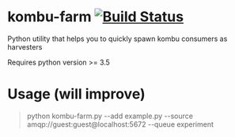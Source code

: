 # kombu-farm [![Build Status](https://travis-ci.org/cemremengu/python-farm.svg?branch=master)](https://travis-ci.org/cemremengu/python-farm)

Python utility that helps you to quickly spawn kombu consumers as harvesters

Requires python version >= 3.5

# Usage (will improve)

> python kombu-farm.py --add example.py --source amqp://guest:guest@localhost:5672 --queue experiment